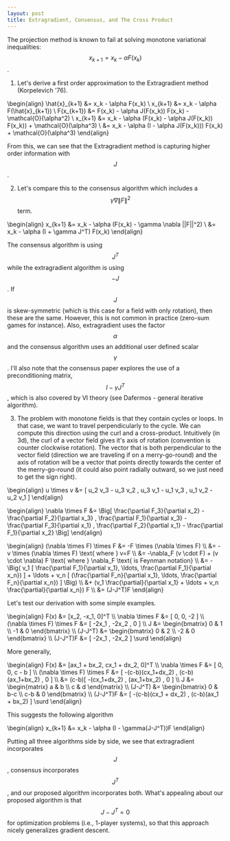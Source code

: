 ```yaml
---
layout: post
title: Extragradient, Consensus, and The Cross Product
---
```


The projection method is known to fail at solving monotone variational inequalities: $$x_{k+1} = x_k - \alpha F(x_k)$$.

1) Let's derive a first order approximation to the Extragradient method (Korpelevich '76).

\begin{align}
  \hat{x}\_{k+1} &= x_k - \alpha F(x_k) \\
  x\_{k+1} &= x_k - \alpha F(\hat{x}\_{k+1}) \\
  F(x\_{k+1}) &= F(x_k) - \alpha J(F(x_k)) F(x_k) - \mathcal{O}(\alpha^2) \\
  x\_{k+1} &= x_k - \alpha (F(x_k) - \alpha J(F(x_k)) F(x_k)) + \mathcal{O}(\alpha^3) \\
  &= x_k - \alpha (I - \alpha J(F(x_k))) F(x_k) + \mathcal{O}(\alpha^3)
\end{align}

From this, we can see that the Extragradient method is capturing higher order information with $$J$$.

2) Let's compare this to the consensus algorithm which includes a $$\gamma \nabla \|F\|^2$$ term.

\begin{align}
  x\_{k+1} &= x_k - \alpha (F(x_k) - \gamma \nabla ||F||^2) \\
  &= x_k - \alpha (I + \gamma J^T) F(x_k)
\end{align}

The consensus algorithm is using $$J^T$$ while the extragradient algorithm is using $$-J$$. If $$J$$ is skew-symmetric (which is this case for a field with only rotation), then these are the same. However, this is not common in practice (zero-sum games for instance). Also, extragradient uses the factor $$\alpha$$ and the consensus algorithm uses an additional user defined scalar $$\gamma$$. I'll also note that the consensus paper explores the use of a preconditioning matrix, $$I-\gamma J^T$$, which is also covered by VI theory (see Dafermos - general iterative algorithm).

3) The problem with monotone fields is that they contain cycles or loops. In that case, we want to travel perpendicularly to the cycle. We can compute this direction using the curl and a cross-product. Intuitively (in 3d), the curl of a vector field gives it's axis of rotation (convention is counter clockwise rotation). The vector that is both perpendicular to the vector field (direction we are traveling if on a merry-go-round) and the axis of rotation will be a vector that points directly towards the center of the merry-go-round (it could also point radially outward, so we just need to get the sign right).

\begin{align}
  u \times v &= \[ u_2 v_3 - u_3 v_2 , u_3 v_1 - u_1 v_3 , u_1 v_2 - u_2 v_1 \]
\end{align}

\begin{align}
  \nabla \times F &= \Big\[ \frac{\partial F_3}{\partial x_2} - \frac{\partial F_2}{\partial x_3} , \frac{\partial F_1}{\partial x_3} - \frac{\partial F_3}{\partial x_1} , \frac{\partial F_2}{\partial x_1} - \frac{\partial F_1}{\partial x_2} \Big\]
\end{align}

\begin{align}
  (\nabla \times F) \times F &= -F \times (\nabla \times F) \\\\
  &= -v \times (\nabla \times F) \text{ where } v=F \\\\
  &= -\nabla_F (v \cdot F) + (v \cdot \nabla) F \text{ where } \nabla_F \text{ is Feynman notation} \\\\
  &= -\Big( v_1 \[ \frac{\partial F_1}{\partial x_1}, \ldots, \frac{\partial F_1}{\partial x_n}) \] + \ldots + v_n \[ (\frac{\partial F_n}{\partial x_1}, \ldots, \frac{\partial F_n}{\partial x_n}) \] \Big) \\\\
  &+ (v_1 \frac{\partial}{\partial x_1} + \ldots + v_n \frac{\partial}{\partial x_n}) F \\\\
  &= (J-J^T)F
\end{align}

Let's test our derivation with some simple examples.

\begin{align}
  F(x) &= \[x_2, -x_1, 0\]^T \\\\
  \nabla \times F &= \[ 0, 0, -2 \] \\\\
  (\nabla \times F) \times F &= \[ -2x_1 , -2x_2 , 0 \] \\\\
  J &= \begin{bmatrix} 0 & 1 \\\\ -1 & 0 \end{bmatrix} \\\\
  (J-J^T) &= \begin{bmatrix} 0 & 2 \\\\ -2 & 0 \end{bmatrix} \\\\
  (J-J^T)F &= \[ -2x_1 , -2x_2 \] \surd
\end{align}

More generally,

\begin{align}
  F(x) &= \[ax_1 + bx_2, cx_1 + dx_2, 0\]^T \\\\
  \nabla \times F &= \[ 0, 0, c - b \] \\\\
  (\nabla \times F) \times F &= \[ -(c-b)(cx_1+dx_2) , (c-b)(ax_1+bx_2) , 0 \] \\\\
  &= (c-b)\[ -(cx_1+dx_2) , (ax_1+bx_2) , 0 \] \\\\
  J &= \begin{matrix} a & b \\\\ c & d \end{matrix} \\\\
  (J-J^T) &= \begin{bmatrix} 0 & b-c \\\\ c-b & 0 \end{bmatrix} \\\\
  (J-J^T)F &= \[ -(c-b)(cx_1 + dx_2) , (c-b)(ax_1 + bx_2) \] \surd
\end{align}

This suggests the following algorithm

\begin{align}
  x\_{k+1} &= x_k - \alpha (I - \gamma(J-J^T))F
\end{align}

Putting all three algorithms side by side, we see that extragradient incorporates $$J$$, consensus incorporates $$J^T$$, and our proposed algorithm incorporates both. What's appealing about our proposed algorithm is that $$J-J^T = 0$$ for optimization problems (i.e., 1-player systems), so that this approach nicely generalizes gradient descent.
